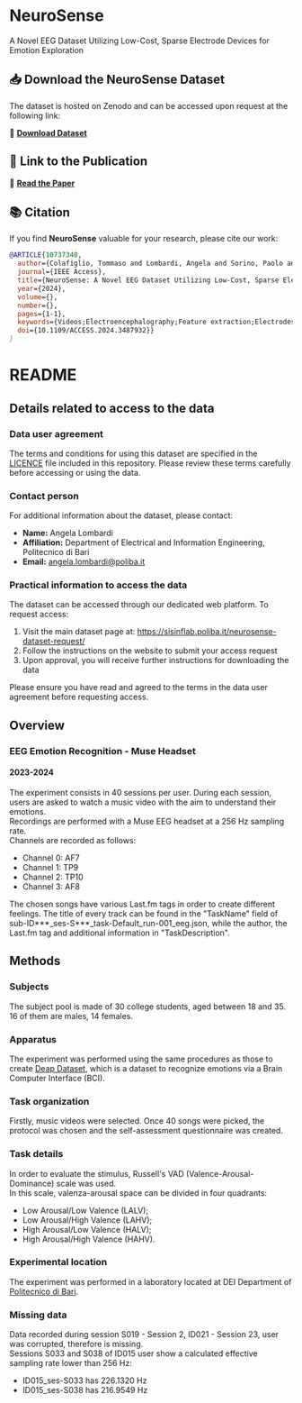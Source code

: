 # NeuroSense
A Novel EEG Dataset Utilizing Low-Cost, Sparse Electrode Devices for Emotion Exploration

## 📥 **Download the NeuroSense Dataset**

The dataset is hosted on Zenodo and can be accessed upon request at the following link:

🔗 [**Download Dataset**](https://zenodo.org/records/14003181)

## 📃 **Link to the Publication**

🔗 [**Read the Paper**](https://ieeexplore.ieee.org/document/10737340)


## 📚 **Citation**

If you find **NeuroSense** valuable for your research, please cite our work:

```bibtex
@ARTICLE{10737340,
  author={Colafiglio, Tommaso and Lombardi, Angela and Sorino, Paolo and Brattico, Elvira and Lofù, Domenico and Danese, Danilo and Sciascio, Eugenio Di and Noia, Tommaso Di and Narducci, Fedelucio},
  journal={IEEE Access}, 
  title={NeuroSense: A Novel EEG Dataset Utilizing Low-Cost, Sparse Electrode Devices for Emotion Exploration}, 
  year={2024},
  volume={},
  number={},
  pages={1-1},
  keywords={Videos;Electroencephalography;Feature extraction;Electrodes;Color;Physiology;Brain modeling;Emotion recognition;Protocols;Data mining;Emotion Recognition;EEG Dataset;Low-Cost EEG Devices;Machine Learning;Human-Computer Interaction;Russell’s Model},
  doi={10.1109/ACCESS.2024.3487932}}
}
```



# README

## Details related to access to the data 

### Data user agreement
The terms and conditions for using this dataset are specified in the [LICENCE](LICENCE.md) file included in this repository. Please review these terms carefully before accessing or using the data.

### Contact person
For additional information about the dataset, please contact:
- **Name:** Angela Lombardi
- **Affiliation:** Department of Electrical and Information Engineering, Politecnico di Bari
- **Email:** angela.lombardi@poliba.it

### Practical information to access the data
The dataset can be accessed through our dedicated web platform. To request access:

1. Visit the main dataset page at: https://sisinflab.poliba.it/neurosense-dataset-request/
2. Follow the instructions on the website to submit your access request
3. Upon approval, you will receive further instructions for downloading the data

Please ensure you have read and agreed to the terms in the data user agreement before requesting access.

## Overview

### EEG Emotion Recognition - Muse Headset
#### 2023-2024

The experiment consists in 40 sessions per user. During each session, users are asked to watch a
music video with the aim to understand their emotions.  
Recordings are performed with a Muse EEG headset at a 256 Hz sampling rate.  
Channels are recorded as follows:
- Channel 0: AF7
- Channel 1: TP9
- Channel 2: TP10
- Channel 3: AF8

The chosen songs have various Last.fm tags in order to create different feelings. The title of every track
can be found in the "TaskName" field of sub-ID***_ses-S***_task-Default_run-001_eeg.json, while the author,
the Last.fm tag and additional information in "TaskDescription".

## Methods

### Subjects

The subject pool is made of 30 college students, aged between 18 and 35. 16 of them are males, 14 females.

### Apparatus

The experiment was performed using the same procedures as those to create
[Deap Dataset](https://www.eecs.qmul.ac.uk/mmv/datasets/deap/), which is a dataset to recognize emotions via a Brain
Computer Interface (BCI).  


### Task organization

Firstly, music videos were selected. Once 40 songs were picked, the protocol was chosen and the self-assessment
questionnaire was created.

### Task details

In order to evaluate the stimulus, Russell's VAD (Valence-Arousal-Dominance) scale was used.  
In this scale, valenza-arousal space can be divided in four quadrants:
- Low Arousal/Low Valence (LALV);
- Low Arousal/High Valence (LAHV);
- High Arousal/Low Valence (HALV);
- High Arousal/High Valence (HAHV).

### Experimental location

The experiment was performed in a laboratory located at DEI Department of
[Politecnico di Bari](https://www.poliba.it/).

### Missing data
Data recorded during session S019 - Session 2, ID021 - Session 23,  user was corrupted, therefore is missing.  
Sessions S033 and S038 of ID015 user show a calculated effective sampling rate lower than 256 Hz:
- ID015_ses-S033 has 226.1320 Hz
- ID015_ses-S038 has 216.9549 Hz

